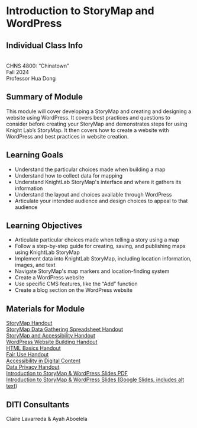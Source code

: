 # Introduction to StoryMap and WordPress

## Individual Class Info
<br>
CHNS 4800: “Chinatown”
<br>
Fall 2024<br>
Professor Hua Dong

## Summary of Module
This module will cover developing a StoryMap and creating and designing a website using WordPress. It covers best practices and questions to consider before creating your StoryMap and demonstrates steps for using Knight Lab’s StoryMap. It then covers how to create a website with WordPress and best practices in website creation.

## Learning Goals
- Understand the particular choices made when building a map
- Understand how to collect data for mapping
- Understand KnightLab StoryMap's interface and where it gathers its information
- Understand the layout and choices available through WordPress
- Articulate your intended audience and design choices to appeal to that audience

## Learning Objectives
- Articulate particular choices made when telling a story using a map
- Follow a step-by-step guide for creating, saving, and publishing maps using KnightLab StoryMap
- Implement data into KnightLab StoryMap, including location information, images, and text
- Navigate StoryMap's map markers and location-finding system
- Create a WordPress website
- Use specific CMS features, like the “Add” function
- Create a blog section on the WordPress website

## Materials for Module

[StoryMap Handout](https://docs.google.com/document/d/17ZGYk_3u0vkzC3TBmEoStEZkEpA8RgbKiemRI2XlBbU/edit?usp=sharing)
<br>
[StoryMap Data Gathering Spreadsheet Handout](https://docs.google.com/document/d/1OISI8oDo90YMOiLeAeq0wVaWksoBBiLig_XVHC2JThU/edit?usp=sharing)
<br>
[StoryMap and Accessibility Handout](https://docs.google.com/document/d/14Go6V1CFWoLGI3Nevbba8Led45fYclnA4B6ZjiMevD8/edit?usp=sharing)
<br>
[WordPress Website Building Handout](https://github.com/NULabNortheastern/digitalassignmentshowcase/blob/main/handouts/website-building/Handout-WordPress.pdf)
<br>
[HTML Basics Handout](https://github.com/NULabNortheastern/digitalassignmentshowcase/blob/main/handouts/website-building/Handout-HTML_Introduction.pdf)
<br>
[Fair Use Handout](https://github.com/NULabNortheastern/digitalassignmentshowcase/blob/main/handouts/general/Copyright-Fair-Use.pdf)
<br>
[Accessibility in Digital Content](https://docs.google.com/document/d/1XAVk4nWyMzH2dEcxUuCb60kAogkYmLZ3nD0WiE0wFdo/edit?usp=sharing)
<br>
[Data Privacy Handout](https://docs.google.com/document/d/1jeJUWeRzk4P9e7kNMehdyXmBn8Fdssj-AtKBV0xITN8/edit?usp=sharing)
<br>
[Introduction to StoryMap & WordPress Slides PDF](https://github.com/NULabNortheastern/digitalassignmentshowcase/blob/4de93e376ae98b9b8f39d08fd596c827c7d00a65/multi-domain-modules/fa24-dong-CHNS4800-storymap-wordpress/FA24-Hua-Dong-StoryMap%26WordPress.pdf)
<br>
[Introduction to StoryMap & WordPress Slides (Google Slides, includes alt text](https://docs.google.com/presentation/d/1G7eAFb9ohYGhFjMagAsyrY1OebWVSvhZ1HL5MA9TLVw/edit?usp=sharing))


## DITI Consultants
Claire Lavarreda & Ayah Aboelela
